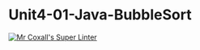 # Unit4-01-Java-BubbleSort
[![Mr Coxall's Super Linter](https://github.com/ICS4U-Programming-RemyS/Unit4-01-Java-BubbleSort/workflows/Mr%20Coxall's%20Super%20Linter/badge.svg)](https://github.com/ICS4U-Programming-RemyS/Unit4-01-Java-BubbleSort/actions/)

